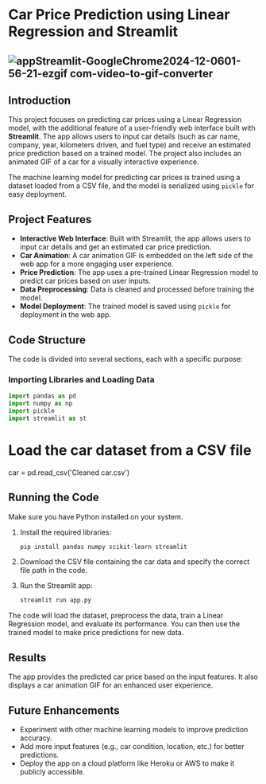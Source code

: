 # Car Price Prediction using Linear Regression and Streamlit

![appStreamlit-GoogleChrome2024-12-0601-56-21-ezgif com-video-to-gif-converter](https://github.com/user-attachments/assets/eaea1120-3e1a-4eb2-b5f8-eccf44d7d626)
---

## Introduction
This project focuses on predicting car prices using a Linear Regression model, with the additional feature of a user-friendly web interface built with **Streamlit**. The app allows users to input car details (such as car name, company, year, kilometers driven, and fuel type) and receive an estimated price prediction based on a trained model. The project also includes an animated GIF of a car for a visually interactive experience.

The machine learning model for predicting car prices is trained using a dataset loaded from a CSV file, and the model is serialized using `pickle` for easy deployment.

## Project Features
- **Interactive Web Interface**: Built with Streamlit, the app allows users to input car details and get an estimated car price prediction.
- **Car Animation**: A car animation GIF is embedded on the left side of the web app for a more engaging user experience.
- **Price Prediction**: The app uses a pre-trained Linear Regression model to predict car prices based on user inputs.
- **Data Preprocessing**: Data is cleaned and processed before training the model.
- **Model Deployment**: The trained model is saved using `pickle` for deployment in the web app.

## Code Structure
The code is divided into several sections, each with a specific purpose:

### Importing Libraries and Loading Data
```python
import pandas as pd
import numpy as np
import pickle
import streamlit as st 
```
# Load the car dataset from a CSV file
car = pd.read_csv('Cleaned car.csv')

## Running the Code

Make sure you have Python installed on your system.

1. Install the required libraries:
    ```bash
    pip install pandas numpy scikit-learn streamlit
    ```

2. Download the CSV file containing the car data and specify the correct file path in the code.

3. Run the Streamlit app:
    ```bash
    streamlit run app.py
    ```

The code will load the dataset, preprocess the data, train a Linear Regression model, and evaluate its performance. You can then use the trained model to make price predictions for new data.

## Results

The app provides the predicted car price based on the input features. It also displays a car animation GIF for an enhanced user experience.

## Future Enhancements

- Experiment with other machine learning models to improve prediction accuracy.
- Add more input features (e.g., car condition, location, etc.) for better predictions.
- Deploy the app on a cloud platform like Heroku or AWS to make it publicly accessible.
